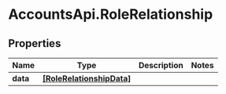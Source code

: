 # AccountsApi.RoleRelationship

## Properties
Name | Type | Description | Notes
------------ | ------------- | ------------- | -------------
**data** | [**[RoleRelationshipData]**](RoleRelationshipData.md) |  | 

